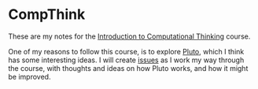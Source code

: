 # CompThink

These are my notes for the [Introduction to Computational Thinking](https://computationalthinking.mit.edu/Spring21/) course.

One of my reasons to follow this course, is to explore [Pluto](https://plutojl.org/),
which I think has some interesting ideas. I will create [issues](https://github.com/vangberg/CompThink/issues)
as I work my way through the course, with thoughts and ideas on how Pluto works,
and how it might be improved.
